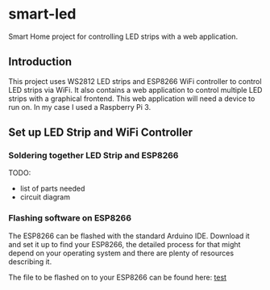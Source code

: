 # smart-led
Smart Home project for controlling LED strips with a web application.

## Introduction
This project uses WS2812 LED strips and ESP8266 WiFi controller to control 
LED strips via WiFi. It also contains a web application to control multiple 
LED strips with a graphical frontend. This web application will need a device to
 run on. In my case I used a Raspberry Pi 3. 


## Set up LED Strip and WiFi Controller

### Soldering together LED Strip and ESP8266
   TODO:
   - list of parts needed
   - circuit diagram
   
### Flashing software on ESP8266
The ESP8266 can be flashed with the standard Arduino IDE. Download it and set it
up to find your ESP8266, the detailed process for that might depend on your
 operating system and there are plenty of resources describing it.

The file to be flashed on to your ESP8266 can be found here: [test](blob/master/esp8266/led_rest_api/led_rest_api.ino)
